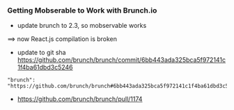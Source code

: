 ### Getting Mobserable to Work with Brunch.io

- update brunch to 2.3, so mobservable works


==> now React.js compilation is broken

- update to git sha https://github.com/brunch/brunch/commit/6bb443ada325bca5f972141c1f4ba61dbd3c5246

```
"brunch": "https://github.com/brunch/brunch#6bb443ada325bca5f972141c1f4ba61dbd3c5246",
```

- https://github.com/brunch/brunch/pull/1174
